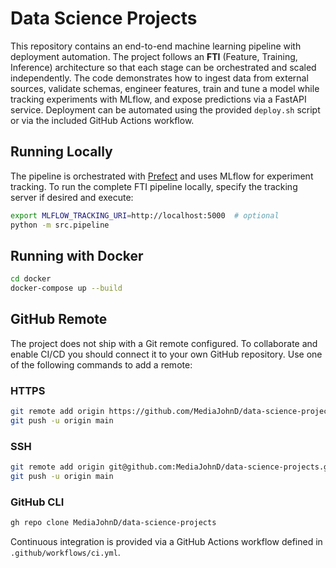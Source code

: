 # Data Science Projects

This repository contains an end-to-end machine learning pipeline with
deployment automation. The project follows an **FTI** (Feature, Training,
Inference) architecture so that each stage can be orchestrated and scaled
independently. The code demonstrates how to ingest data from external sources,
validate schemas, engineer features, train and tune a model while tracking
experiments with MLflow, and expose predictions via a FastAPI service.
Deployment can be automated using the provided `deploy.sh` script or via the
included GitHub Actions workflow.

## Running Locally

The pipeline is orchestrated with [Prefect](https://docs.prefect.io/) and uses
MLflow for experiment tracking. To run the complete FTI pipeline locally,
specify the tracking server if desired and execute:

```bash
export MLFLOW_TRACKING_URI=http://localhost:5000  # optional
python -m src.pipeline
```

## Running with Docker

```bash
cd docker
docker-compose up --build
```

## GitHub Remote

The project does not ship with a Git remote configured. To collaborate and
enable CI/CD you should connect it to your own GitHub repository. Use one of
the following commands to add a remote:

### HTTPS

```bash
git remote add origin https://github.com/MediaJohnD/data-science-projects.git
git push -u origin main
```

### SSH

```bash
git remote add origin git@github.com:MediaJohnD/data-science-projects.git
git push -u origin main
```

### GitHub CLI

```bash
gh repo clone MediaJohnD/data-science-projects
```

Continuous integration is provided via a GitHub Actions workflow defined in
`.github/workflows/ci.yml`.
